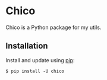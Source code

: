 # Chico

Chico is a Python package for my utils.

## Installation

Install and update using [pip](https://pip.pypa.io/en/stable/getting-started/):

```
$ pip install -U chico
```
